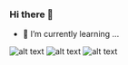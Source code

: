 ### Hi there 👋

- 🌱 I’m currently learning ...
  
![alt text](https://img.shields.io/badge/-ReactJs-61DAFB?logo=react&logoColor=white&style=flat-square)
![alt text](https://img.shields.io/badge/-Git-F05032?logo=git&logoColor=black&style=flat-square)
![alt text](https://img.shields.io/badge/-Laraver-FF2D20?logo=laravel&logoColor=black&style=flat-square)


<!--
**russek66/russek66** is a ✨ _special_ ✨ repository because its `README.md` (this file) appears on your GitHub profile.

Here are some ideas to get you started:

- 🔭 I’m currently working on ...
- 🌱 I’m currently learning ...
- 👯 I’m looking to collaborate on ...
- 🤔 I’m looking for help with ...
- 💬 Ask me about ...
- 📫 How to reach me: ...
- 😄 Pronouns: ...
- ⚡ Fun fact: ...
-->
